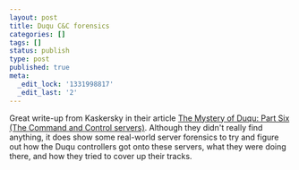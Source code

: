 ```yaml
---
layout: post
title: Duqu C&C forensics
categories: []
tags: []
status: publish
type: post
published: true
meta:
  _edit_lock: '1331998817'
  _edit_last: '2'
---
```

Great write-up from Kaskersky in their article <a href="http://www.securelist.com/en/blog/625/The_Mystery_of_Duqu_Part_Six_The_Command_and_Control_servers">The Mystery of Duqu: Part Six (The Command and Control servers)</a>.  Although they didn't really find anything, it does show some real-world server forensics to try and figure out how the Duqu controllers got onto these servers, what they were doing there, and how they tried to cover up their tracks.

